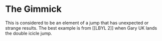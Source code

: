# The Gimmick
This is considered to be an element of a jump that has unexpected or strange results. The best example is from [[LBYL 2]] when Gary UK lands the double icicle jump. 